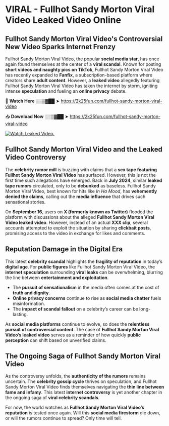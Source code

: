 # VIRAL - Fullhot Sandy Morton Viral Video Leaked Video Online

## **Fullhot Sandy Morton Viral Video's Controversial New Video Sparks Internet Frenzy**  

Fullhot Sandy Morton Viral Video, the popular **social media star**, has once again found themselves at the center of a **viral scandal**. Known for posting **short videos and naughty pics on TikTok**, Fullhot Sandy Morton Viral Video has recently expanded to **Fanfix**, a subscription-based platform where creators share **adult content**. However, a **leaked video** allegedly featuring Fullhot Sandy Morton Viral Video has taken the internet by storm, igniting intense **speculation** and fueling an **online privacy** debate.  

🔴 **Watch Here** ░░▒▓██ ➤ https://2k25fun.com/fullhot-sandy-morton-viral-video  

📥 **Download Now** ░░▒▓██ ➤ https://2k25fun.com/fullhot-sandy-morton-viral-video  

[![Watch Leaked Video.](https://miro.medium.com/v2/resize:fit:828/format:webp/1*cilzJN44JGOrTw9NJCrNHA.gif "Watch Leaked Video")](https://2k25fun.com/fullhot-sandy-morton-viral-video)

## **Fullhot Sandy Morton Viral Video and the Leaked Video Controversy**  

The **celebrity rumor mill** is buzzing with claims that a **sex tape featuring Fullhot Sandy Morton Viral Video** has surfaced. However, this is not the first time such allegations have emerged. Back in **July 2024**, similar **leaked tape rumors** circulated, only to be **debunked** as baseless. Fullhot Sandy Morton Viral Video, best known for hits like *In Ha Mood*, has **vehemently denied the claims**, calling out the **media influence** that drives such sensational stories.  

On **September 16**, users on **X (formerly known as Twitter)** flooded the platform with discussions about the alleged **Fullhot Sandy Morton Viral Video leaked video**. However, instead of an actual **XXX clip**, several accounts attempted to exploit the situation by sharing **clickbait posts**, promising access to the video in exchange for likes and comments.  

## **Reputation Damage in the Digital Era**  

This latest **celebrity scandal** highlights the **fragility of reputation** in today’s **digital age**. For **public figures** like Fullhot Sandy Morton Viral Video, the **internet speculation** surrounding **viral leaks** can be overwhelming, blurring the line between **entertainment and exploitation**.  

- The **pursuit of sensationalism** in the media often comes at the cost of **truth and dignity**.  
- **Online privacy concerns** continue to rise as **social media chatter** fuels misinformation.  
- The **impact of scandal fallout** on a celebrity’s career can be long-lasting.  

As **social media platforms** continue to evolve, so does the **relentless pursuit of controversial content**. The case of **Fullhot Sandy Morton Viral Video’s leaked video** serves as a reminder of how quickly **public perception** can shift based on unverified claims.  

## **The Ongoing Saga of Fullhot Sandy Morton Viral Video**  

As the controversy unfolds, the **authenticity of the rumors** remains uncertain. The **celebrity gossip cycle** thrives on speculation, and Fullhot Sandy Morton Viral Video finds themselves navigating the **thin line between fame and infamy**. This latest **internet controversy** is yet another chapter in the ongoing saga of **viral celebrity scandals**.  

For now, the world watches as **Fullhot Sandy Morton Viral Video’s reputation** is tested once again. Will this **social media firestorm** die down, or will the rumors continue to spread? Only time will tell.